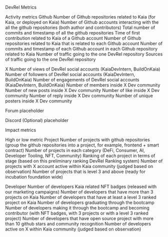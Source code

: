 DevRel Metrics

Activity metrics
Github
Number of Github repositories related to Kaia (for Kaia, or deployed on Kaia)
Number of Github accounts interacting with the all the github repositories (both author and contributors)
Total number of commits and timestamp of all the github repositories
Time of first contribution related to Kaia of a Github account
Number of Github repositories related to Kaia that is related to each Github account
Number of commits and timestamp of each Github account in each Github repository related to Kaia
Number of traffic going to the one DevRel repository
Sources of traffic going to the one DevRel repository

X
Number of views of DevRel social accounts (KaiaDevIntern, BuildOnKaia)
Number of followers of DevRel social accounts (KaiaDevIntern, BuildOnKaia)
Number of engagements of DevRel social accounts (KaiaDevIntern, BuildOnKaia)
Number of members inside X Dev community
Number of new posts inside X Dev community
Number of like inside X Dev community
Number of reply inside X Dev community
Number of unique posters inside X Dev community

Forum
placeholder

Discord (Optional)
placeholder

Impact metrics

High or low metric
Project
Number of projects with github repositories (group the github repositories into a project, for example, frontend + smart contract)
Number of projects in each category (DeFi, Consumer, AI, Developer Tooling, NFT, Community)
Ranking of each project in terms of stage (based on this preliminary ranking DevRel Ranking system)
Number of projects with X account active within Kaia community (judged based on observation)
Number of projects that is level 3 and above (ready for incubation foundation wide)

Developer
Number of developers Kaia related NFT badges (released with our marketing campaigns)
Number of developers that have more than 3 projects on Kaia
Number of developers that have at least a level 3 ranked project on Kaia
Number of developers graduating through the bootcamp
Number of developers making it through the bootcamp and becoming contributor (with NFT badges, with 3 projects or with a level 3 ranked project)
Number of developers that have open source project with more than 10 github stars and community recognition
Number of developers active on X within Kaia community (judged based on observation)


